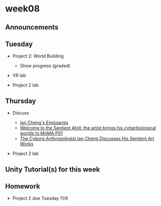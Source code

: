 # week08

## Announcements

## Tuesday

+ Project 2: World Building
	+ Show progress (graded)

+ VR lab

+ Project 2 lab

## Thursday

+ Discuss
	+ [Ian Cheng's Emissaries](https://www.youtube.com/watch?v=TO6Luilc4Bo)
	+ [Welcome to the Sentient Atoll: the artist brings his cyberbiological worlds to MoMA PS1](http://www.pilarcorrias.com/wp-content/uploads/2015/03/Ian-Cheng-4Columns.pdf)
	+ [The Cyborg Anthropologist Ian Cheng Discusses His Sentient Art Works](http://www.artnews.com/2016/03/31/the-cyborg-anthropologist-ian-cheng-discusses-his-sentient-art-works/)

+ Project 2 lab

## Unity Tutorial(s) for this week

## Homework

+ Project 2 due Tuesday 11/6
